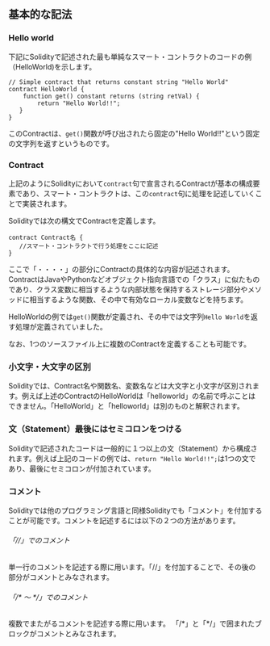 ## 基本的な記法

### Hello world
下記にSolidityで記述された最も単純なスマート・コントラクトのコードの例（HelloWorld)を示します。

``` plain
// Simple contract that returns constant string "Hello World"
contract HelloWorld {
    function get() constant returns (string retVal) {
        return "Hello World!!";
   }
}
```
このContractは、`get()`関数が呼び出されたら固定の"Hello World!!"という固定の文字列を返すというものです。

### Contract

上記のようにSolidityにおいて`contract`句で宣言されるContractが基本の構成要素であり、スマート・コントラクトは、この`contract`句に処理を記述していくことで実装されます。

Solidityでは次の構文でContractを定義します。
```plain
contract Contract名 {
   //スマート・コントラクトで行う処理をここに記述
}
```
ここで「・・・・」の部分にContractの具体的な内容が記述されます。ContractはJavaやPythonなどオブジェクト指向言語での「クラス」に似たものであり、クラス変数に相当するような内部状態を保持するストレージ部分やメソッドに相当するような関数、その中で有効なローカル変数などを持ちます。

HelloWorldの例では`get()`関数が定義され、その中では文字列`Hello World`を返す処理が定義されていました。

なお、1つのソースファイル上に複数のContractを定義することも可能です。

### 小文字・大文字の区別
Solidityでは、Contract名や関数名、変数名などは大文字と小文字が区別されます。例えば上述のContractのHelloWorldは「helloworld」の名前で呼ぶことはできません。「HelloWorld」と「helloworld」は別のものと解釈されます。

### 文（Statement）最後にはセミコロンをつける
Solidityで記述されたコードは一般的に１つ以上の文（Statement）から構成されます。例えば上記のコードの例では、`return "Hello World!!";`は1つの文であり、最後にセミコロンが付加されています。

### コメント
Solidityでは他のプログラミング言語と同様Solidityでも「コメント」を付加することが可能です。コメントを記述するには以下の２つの方法があります。

###### 「//」でのコメント
単一行のコメントを記述する際に用います。「//」を付加することで、その後の部分がコメントとみなされます。

###### 「/\* ～ */」でのコメント
複数でまたがるコメントを記述する際に用います。 「/\*」と「*/」で囲まれたブロックがコメントとみなされます。

<!-- [TODO] ///のNATSPECについて記述 -->

<!-- [TODO] 他のソースファイルからソースを呼びだすことができること -->

<!-- [TODO] 継承について書く -->
